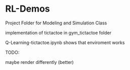 # RL-Demos
Project Folder for Modeling and Simulation Class

implementation of tictactoe in gym_tictactoe folder

Q-Learning-tictactoe.ipynb shows that enviroment works

TODO:

maybe render differently (better)
